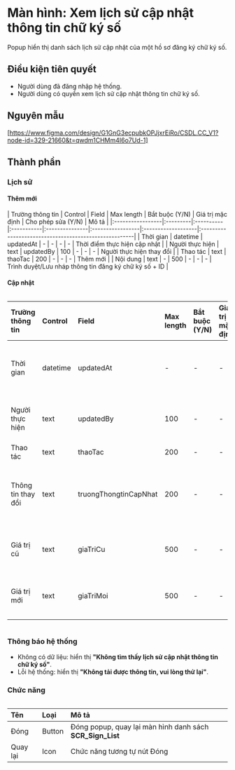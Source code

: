 # Màn hình: Xem lịch sử cập nhật thông tin chữ ký số
Popup hiển thị danh sách lịch sử cập nhật của một hồ sơ đăng ký chữ ký số.

## Điều kiện tiên quyết
- Người dùng đã đăng nhập hệ thống.  
- Người dùng có quyền xem lịch sử cập nhật thông tin chữ ký số.  

## Nguyên mẫu
[https://www.figma.com/design/G1GnG3ecpubkOPJjxrEiRo/CSDL.CC_V1?node-id=329-21660&t=qwdm1CHMm4I6o7Ud-1]

## Thành phần

### Lịch sử
#### Thêm mới
<div style="overflow-x:auto">
| Trường thông tin | Control  | Field     | Max length | Bắt buộc (Y/N) | Giá trị mặc định | Cho phép sửa (Y/N) | Mô tả                                                 |
|:-----------------|:---------|:----------|:-----------|:---------------|:-----------------|:-------------------|:------------------------------------------------------|
| Thời gian        | datetime | updatedAt | -          | -              | -                | -                  | Thời điểm thực hiện cập nhật                          |
| Người thực hiện  | text     | updatedBy | 100        | -              | -                | -                  | Người thực hiện thay đổi                              |
| Thao tác         | text     | thaoTac   | 200        | -              | -                | -                  | Thêm mới                                              |
| Nội dung         | text     | -         | 500        | -              | -                | -                  | Trình duyệt/Lưu nháp thông tin đăng ký chữ ký số + ID |

</div>

#### Cập nhật
<div style="overflow-x:auto">

| Trường thông tin   | Control  | Field                 | Max length | Bắt buộc (Y/N) | Giá trị mặc định | Cho phép sửa (Y/N) | Mô tả                            |
|:-------------------|:---------|:----------------------|:-----------|:---------------|:-----------------|:-------------------|:---------------------------------|
| Thời gian          | datetime | updatedAt             | -          | -              | -                | -                  | Thời điểm thực hiện cập nhật     |
| Người thực hiện    | text     | updatedBy             | 100        | -              | -                | -                  | Người thực hiện thay đổi         |
| Thao tác           | text     | thaoTac               | 200        | -              | -                | -                  | Cập nhật                         |
| Thông tin thay đổi | text     | truongThongtinCapNhat | 200        | -              | -                | -                  | Tên trường dữ liệu được thay đổi |
| Giá trị cũ         | text     | giaTriCu              | 500        | -              | -                | -                  | Giá trị trước khi thay đổi       |
| Giá trị mới        | text     | giaTriMoi             | 500        | -              | -                | -                  | Giá trị sau khi thay đổi         |

</div>

### Thông báo hệ thống
- Không có dữ liệu: hiển thị **"Không tìm thấy lịch sử cập nhật thông tin chữ ký số"**.  
- Lỗi hệ thống: hiển thị **"Không tải được thông tin, vui lòng thử lại"**.  

### Chức năng

<div style="overflow-x:auto">

| Tên        | Loại   | Mô tả                                                   |
| :--------- | :----- | :------------------------------------------------------ |
| Đóng       | Button | Đóng popup, quay lại màn hình danh sách **SCR_Sign_List** |
| Quay lại   | Icon   | Chức năng tương tự nút Đóng                             |

</div>


